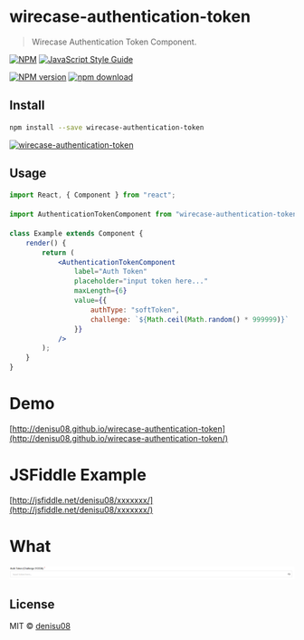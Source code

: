 # wirecase-authentication-token

> Wirecase Authentication Token Component.

[![NPM](https://img.shields.io/npm/v/wirecase-authentication-token.svg)](https://www.npmjs.com/package/wirecase-authentication-token) [![JavaScript Style Guide](https://img.shields.io/badge/code_style-standard-brightgreen.svg)](https://standardjs.com)

[![NPM version][npm-image]][npm-url]
[![npm download][download-image]][download-url]

[npm-image]: http://img.shields.io/npm/v/wirecase-authentication-token.svg?style=flat-square
[npm-url]: https://npmjs.org/package/wirecase-authentication-token
[download-image]: https://img.shields.io/npm/dm/wirecase-authentication-token.svg?style=flat-square
[download-url]: https://npmjs.org/package/wirecase-authentication-token

## Install

```bash
npm install --save wirecase-authentication-token
```

[![wirecase-authentication-token](https://nodei.co/npm/wirecase-authentication-token.png?downloads=true)](https://npmjs.org/package/wirecase-authentication-token)

## Usage

```jsx
import React, { Component } from "react";

import AuthenticationTokenComponent from "wirecase-authentication-token";

class Example extends Component {
    render() {
        return (
            <AuthenticationTokenComponent
                label="Auth Token"
                placeholder="input token here..."
                maxLength={6}
                value={{
                    authType: "softToken",
                    challenge: `${Math.ceil(Math.random() * 999999)}`
                }}
            />
        );
    }
}
```

# Demo

[http://denisu08.github.io/wirecase-authentication-token](http://denisu08.github.io/wirecase-authentication-token/)

# JSFiddle Example

[http://jsfiddle.net/denisu08/xxxxxxx/](http://jsfiddle.net/denisu08/xxxxxxx/)

# What

![alt pic](https://raw.githubusercontent.com/denisu08/wirecase-authentication-token/master/screenshot.png)

## License

MIT © [denisu08](https://github.com/denisu08)
